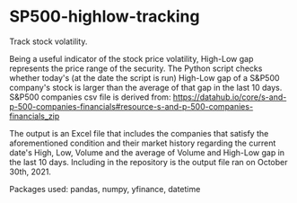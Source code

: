 # SP500-highlow-tracking
Track stock volatility.

Being a useful indicator of the stock price volatility, High-Low gap represents the price range of the security.
The Python script checks whether today's (at the date the script is run) High-Low gap of a S&P500 company's stock is larger than the average of that gap in the last 10 days.
S&P500 companies csv file is derived from: https://datahub.io/core/s-and-p-500-companies-financials#resource-s-and-p-500-companies-financials_zip 

The output is an Excel file that includes the companies that satisfy the aforementioned condition and their market history regarding the current date's High, Low, Volume and the average of Volume and High-Low gap in the last 10 days. Including in the repository is the output file ran on October 30th, 2021.

Packages used: pandas, numpy, yfinance, datetime 

